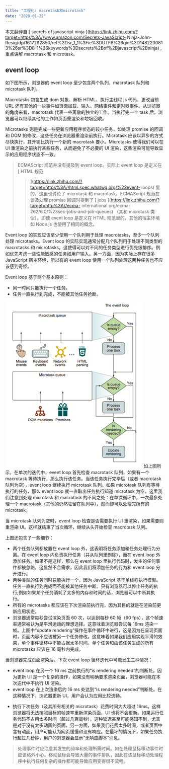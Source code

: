 ```yaml
---
title: "工程化: macrotask和microtask"
date: "2020-01-22"
---
```


本文翻译自 [ secrets of javascript ninja
](https://link.zhihu.com/?target=https%3A//www.amazon.com/Secrets-JavaScript-
Ninja-John-
Resig/dp/1617292850/ref%3Dsr_1_1%3Fie%3DUTF8%26qid%3D1482200813%26sr%3D8-1%26keywords%3Dsecrets%2Bof%2Bjavascript%2Bninja)
,重点讲解 macrotask 和 microtask。

## event loop

如下图所示，浏览器的 event loop 至少包含两个队列，macrotask 队列和 microtask 队列。

Macrotasks 包含生成 dom 对象、解析 HTML、执行主线程 js 代码、更改当前 URL 还有其他的一些事件如页面加载、输入、网络事件和定时器事件。从浏览器的角度来看，macrotask 代表一些离散的独立的工作。当执行完一个 task 后，浏览器可以继续其他的工作如页面重渲染和垃圾回收。

Microtasks 则是完成一些更新应用程序状态的较小任务，如处理 promise 的回调和 DOM 的修改，这些任务在浏览器重渲染前执行。Microtask 应该以异步的方式尽快执行，其开销比执行一个新的 macrotask 要小。Microtasks 使得我们可以在 UI 重渲染之前执行某些任务，从而避免了不必要的 UI 渲染，这些渲染可能导致显示的应用程序状态不一致。

> ECMAScript 规范并没有提及到 event loop。实际上 event loop 是定义在 [ HTML 规范
> > ](https://link.zhihu.com/?target=https%3A//html.spec.whatwg.org/%23event-
> loops) 里的，这里也讨论了 microtask 和 macrotask。ECMAScript 规范在谈及处理 promise 回调时提到了 [ jobs
> > ](https://link.zhihu.com/?target=http%3A//ecma-
> international.org/ecma-262/6.0/%23sec-jobs-and-job-queues)
> （其和 microtask 类似）。即使 event loop 是定义在 HTML 规范里的，其他的宿主环境如 Node.js 也使用了相同的概念。

Event loop 的实现应该至少使用一个队列用于处理 macrotasks，至少一个队列处理 microtasks。Event
loop 的实际实现通常分配几个队列用于处理不同类型的 macrotasks 和 microtasks。这使得可以对不同的任务类型进行优先级排序。例如优先考虑一些性能敏感的任务如用户输入。另一方面，因为实际上存在很多 JavaScript 宿主环境，所以有的 event
loop 使用一个队列处理这两种任务也不应该感到奇怪。

Event loop 基于两个基本原则：

- 同一时间只能执行一个任务。
- 任务一直执行到完成，不能被其他任务抢断。

![](./24460769_assets/v2-ad1a251cb91d37625185a4fb874494fc_b.png)
如上图所示，在单次的迭代中，event
loop 首先检查 macrotask 队列，如果有一个 macrotask 等待执行，那么执行该任务。当该任务执行完毕后（或者 macrotask 队列为空），event
loop 继续执行 microtask 队列。如果 microtask 队列有等待执行的任务，那么 event
loop 就一直取出任务执行知道 microtask 为空。这里我们注意到处理 microtask 和 macrotask 的不同之处：在单次循环中，一次最多处理一个 macrotask（其他的仍然驻留在队列中），然而却可以处理完所有的 microtask。

当 microtask 队列为空时，event
loop 检查是否需要执行 UI 重渲染，如果需要则重渲染 UI。这样就结束了当次循环，继续从头开始检查 macrotask 队列。

上图还包含了一些细节：

- 两个任务队列都放置在 event loop 外，这表明将任务添加和任务处理行为分离。在 event loop 内负责执行任务（并从队列里删除），而在 event loop 外添加任务。如果不是这样，那么在 event loop 里执行代码时，发生的任何事件都被忽略，这显然不合需求，因此我们将添加任务的行为和 event loop 分开进行。
- 两种类型的任务同时只能执行一个，因为 JavaScript 基于单线程执行模型。任务一直执行到完成而不能被其他任务中断。只有浏览器可以停止任务的执行;例如如果某个任务消耗了太多的内存和时间的话，浏览器可以中断其执行。
- 所有的 microtasks 都应该在下次渲染前执行完，因为其目的就是在渲染前更新应用状态。
- 浏览器通常每秒尝试渲染页面 60 次，以达到每秒 60 帧（60 fps），这个帧速率通常被认为是平滑运动的理想选择。这意味着浏览器尝试每 16ms 渲染一帧。上图中“update rendering”操作在事件循环中进行，这是因为在呈现页面时，页面内容不应该被另一个任务修改。这意味着如果我们应用实现平滑的效果，单个事件循环中不能占据太多时间。单个任务和由该任务生成的所有 microtasks 应该在 16 毫秒内完成。

当浏览器完成页面渲染后，下次 event loop 循环迭代中可能发生三种情况：

- event loop 在另一个 16 ms 之前执行的“is rendering needed”的判断处。因为更新 UI 是一个复杂的操作，如果没有明确要求渲染页面，浏览器可能在本次迭代中不执行 UI 渲染。
- event loop 在上次渲染后约 16 ms 处达到“Is rendering needed”判断处。在这种情况下，浏览器更新 UI，用户会认为应用比较流畅。

* 执行下次任务（及其所有相关的 microtask）花费时间大大超过 16ms。这样浏览器将无法按照目标的帧速率重新渲染页面，UI 也将不会更新。如果运行任务代码不占用太多时间（超过几百毫秒），这种延迟甚至可能感知不到，尤其是对于没有太多动画的页面。另一方面，如果我们花费太多时间，或者页面中含有动画，用户可能认为网页缓慢和没有响应。在最坏的情况下，如果任务执行超过几秒钟，用户的浏览器会显示“无响应脚本”消息。

> 处理事件时应注意其发生的频率和处理所需时间。如在处理鼠标移动事件时应该格外小心。移动鼠标会导致大量的事件排队，因此在该鼠标移动处理程序中执行任何复杂的操作都可能导致应用变得很不流畅。
